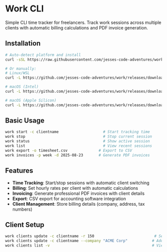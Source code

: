 # Work CLI

Simple CLI time tracker for freelancers. Track work sessions across multiple clients with automatic billing calculations and PDF invoice generation.

## Installation

```bash
# Auto-detect platform and install
curl -sSL https://raw.githubusercontent.com/jesses-code-adventures/work/main/install.sh | bash

# Or manually:
# Linux/WSL
curl -L https://github.com/jesses-code-adventures/work/releases/download/latest/work-linux-amd64 -o work && chmod +x work && sudo mv work /usr/local/bin/

# macOS (Intel)  
curl -L https://github.com/jesses-code-adventures/work/releases/download/latest/work-darwin-amd64 -o work && chmod +x work && sudo mv work /usr/local/bin/

# macOS (Apple Silicon)
curl -L https://github.com/jesses-code-adventures/work/releases/download/latest/work-darwin-arm64 -o work && chmod +x work && sudo mv work /usr/local/bin/
```

## Basic Usage

```bash
work start -c clientname                    # Start tracking time
work stop                                   # Stop current session
work status                                 # Show active session
work list                                   # View recent sessions
work export -o timesheet.csv              # Export to CSV
work invoices -p week -d 2025-08-23       # Generate PDF invoices
```

## Features

- **Time Tracking**: Start/stop sessions with automatic client switching
- **Billing**: Set hourly rates per client with automatic calculations  
- **Invoicing**: Generate professional PDF invoices with client details
- **Export**: CSV export for accounting software integration
- **Client Management**: Store billing details (company, address, tax numbers)

## Client Setup

```bash
work clients update -c clientname -r 150                           # Set hourly rate
work clients update -c clientname --company "ACME Corp"           # Add billing details
work clients list -v                                              # View all client details
```